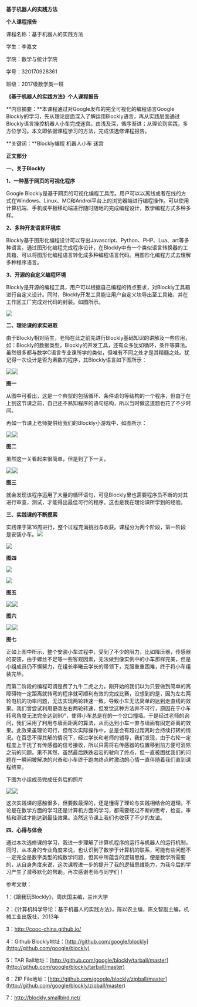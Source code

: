 

**基于机器人的实践方法**

**个人课程报告**



课程名称：基于机器人的实践方法

学生：李嘉文

学院：数学与统计学院

学号：320170928361

班级：2017级数学类一班



**《基于机器人的实践方法》个人课程报告**



**内容摘要：**本课程通过对Google发布的完全可视化的编程语言Google Blockly的学习，先从理论层面深入了解运用Blockly语言，再从实践层面通过Blockly语言操控机器人小车完成迷宫。由浅及深，循序渐进；从理论到实践，多方位学习。本文即依据课程学习的方法，完成该选修课程报告。

**关键词：**Blockly编程 机器人小车 迷宫



**正文部分**

**一、关于Blockly**

**1、一种基于网页的可视化程序**

Google Blockly是基于网页的可视化编程工具库。用户可以以离线或者在线的方式在Windows、Linux、MC和Androi平台上的浏览器端进行编程操作。可以使用计算机端、手机或平板移动端进行随时随地的完成编程设计，教学编程方式多种多样。

**2、多种开发语言环境库**

Blockly基于图形化编程设计可以导出Javascript、Python、PHP、Lua、art等多种语言。通过图形化编程完成程序设计，在Blockly中有一个类似语言转换器的工具箱，可以将图形化编程语言转化成多种编程语言代码。用图形化编程方式去理解多种程序语言。

**3、开源的自定义编程环境**

Blockly是开源的编程工具，用户可以根据自己编程的特点要求，对Blockly工具箱进行自定义设计。同时，Blockly开发工具能让用户自定义块导出至工具箱，并在工作区工厂完成对代码的封装。如图所示。

![](file:///C:/Users/lijia/AppData/Local/Temp/msohtmlclip1/01/clip_image002.jpg)

**二、理论课的求实进取**

由于Blockly相对陌生，老师在此之前先进行Blockly基础知识的讲解及一些应用，如：Blockly的数据类型，Blockly的开发工具，还有众多犹如循环，条件等算法。虽然很多都与数学C语言专业课所学的类似，但唯有不同之处才是其精髓之处。犹记得一次设计是否为素数的程序，其Blockly语言如下图所示：

![](file:///C:/Users/lijia/AppData/Local/Temp/msohtmlclip1/01/clip_image004.jpg)![](/assets/P8KL5$JJ0~M7KP~3VR4OC~K.png)

**图一**



从图中可看出，这是一个典型的包括循环、条件语句等结构的一个程序，但由于在上到这节课之前，自己还不熟知程序的语句结构，所以当时做这道题也花了不少时间。

再如一节课上老师提供给我们的Blockly小游戏中，如图所示：



![](file:///C:/Users/lijia/AppData/Local/Temp/msohtmlclip1/01/clip_image006.jpg)![](/assets/%28B8QX]9B3DA_S%29COQ8`V~GN.png)

**图二**



虽然这一关看起来很简单，但是到了下一关，

![](file:///C:/Users/lijia/AppData/Local/Temp/msohtmlclip1/01/clip_image008.jpg)![](/assets/PMH@}2{}F70VNMHD@QY5{WR.png)

**图三**



就会发现该程序运用了大量的循环语句，可见Blockly里也需要程序员不断的对其进行审查，测试，才能得出最佳可行的程序。这也是我在理论课所学到的经验。



**三、实践课的不断摸索**

实践课于第16周进行，整个过程充满挑战与收获。课程分为两个阶段，第一阶段是安装小车。![](file:///C:/Users/lijia/AppData/Local/Temp/msohtmlclip1/01/clip_image002.jpg)

![](/assets/L_3CQGQ{Z~T16K]V6U65HTD.png)

**图四**

![](/assets/V8D8N_2SNACIMC%299PIXS8%W.png)

![](file:///C:/Users/lijia/AppData/Local/Temp/msohtmlclip1/01/clip_image004.jpg)

**图五**

![](file:///C:/Users/lijia/AppData/Local/Temp/msohtmlclip1/01/clip_image006.jpg)![](/assets/0O{Y%28[N}UI_91O3@3ZDWY7P.png)

**图六**

![](file:///C:/Users/lijia/AppData/Local/Temp/msohtmlclip1/01/clip_image008.jpg)![](/assets/EC5]NIN5T9~1%28TUU0SBGJZ3.png)

**图七**



正如上图中所示，整个安装小车过程中，受到了不少的阻力，比如降压器，传感器的安装，由于螺丝不足等一些客观因素，无法做到像实例中的小车那样完美，但是小组成员仍不懈努力，在组长李曦云学长的带领下，克服重重困难，终于将小车组装完毕。

而第二阶段的编程可谓是费了九牛二虎之力。刚开始的我们以为只要做到简单的离障碍物一定距离就转弯的程序就可顺利有效的完成比赛，没想到的是，因为左右两轮电机的功率问题，无法实现两轮转速一致，导致小车无法简单的达到走直线的效果。我们曾尝试利用更改左右两轮转速，但发觉这种方法并不可行，原因在于小车转弯角度无法完全达到90°，使得小车总是在的一个岔口撞墙。于是经过老师的询问，我们采用了利用与墙面距离的算法，从而达到小车一直与墙面有固定距离的效果。此效果虽理论可行，但每次实际操作中，总是会有超过距离时会持续打转的情况。在百思不得其解的情况下，经过学长和老师的辅导，我们发现，由于右轮一定程度上干扰了有传感器的信号接收，所以只需将右传感器的位置移到前方便可消除之前的问题。果不其然，虽然最后跌跌宕宕的驶向了终点，但一直被困扰我们的问题在一瞬间被解决的兴奋和小车终于跑向终点时激动的心情一直伴随着我们直到课程结束。

下图为小组成员完成任务后的照片

![](file:///C:/Users/lijia/AppData/Local/Temp/msohtmlclip1/01/clip_image010.jpg)![](/assets/J6~IB8BOEYTP3[ZR5I]DUUL.png)



这次实践课的感触很多，但要数最深的，还是懂得了理论与实践相结合的道理。不论是在数学方面的学习还是计算机方面的学习，都需要经过不断的思考，检查，审核和测试才能达到最佳效果。当然这节课上我们也收获了不少的友谊。



**四、心得与体会**

通过本次选修课的学习，我进一步理解了计算机程序的运行与机器人的运行机制，同时，从本身的专业角度来说，也认识到了数学于计算机的联系，可能有些问题不一定完全是数字类型的纯数学问题，但其中所蕴含的逻辑思维，便是数学所需要的，从自身角度来说，这次课程进一步的提升了我的逻辑思维能力，为我今后的学习产生了潜移默化的帮助。再次感谢老师与同学们！















参考文献：

1：《跟我玩Blockly》，周庆国主编，兰州大学

2：《计算机科学导论：基于机器人的实践方法》，陈以农主编，陈文智副主编，机械工业出版社，2013年

3：http://cooc-china.github.io/

4：Github Blockly地址：[http://github.com/google/blockly](http://github.com/google/blockly)

5：TAR Ball地址：[http://github.com/google/blockly/tarball/master](http://github.com/google/blockly/tarball/master)

6：ZIP File地址：[http://github.com/google/blockly/zipball/master](http://github.com/google/blockly/zipball/master)

7：http://blockly.smallbird.net/

